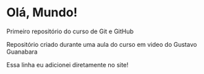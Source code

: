 # Olá, Mundo!
 Primeiro repositório do curso de Git e GitHub

 Repositório criado durante uma aula do curso em video do Gustavo Guanabara

 Essa linha eu adicionei diretamente no site!
